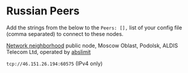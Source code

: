 # Russian Peers

Add the strings from the below to the `Peers: [],` list of your config file (comma separated) to connect to these nodes.


[Network neighborhood](http://netwhood.online) public node,  Moscow Oblast, Podolsk, ALDIS Telecom Ltd, operated by [abslimit](http://netwhood.online/feedback/)

`tcp://46.151.26.194:60575` (IPv4 only)

